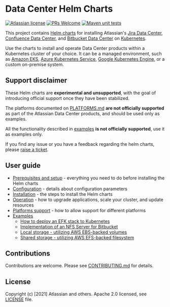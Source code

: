 # Data Center Helm Charts

[![Atlassian license](https://img.shields.io/badge/license-Apache%202.0-blue.svg?style=flat-square)](LICENSE) 
[![PRs Welcome](https://img.shields.io/badge/PRs-welcome-brightgreen.svg?style=flat-square)](CONTRIBUTING.md) 
[![Maven unit tests](https://github.com/atlassian-labs/data-center-helm-charts/actions/workflows/maven.yml/badge.svg)](https://github.com/atlassian-labs/data-center-helm-charts/actions/workflows/maven.yml)

This project contains [Helm charts](https://helm.sh/) for installing Atlassian's [Jira Data Center](https://www.atlassian.com/enterprise/data-center/jira), [Confluence Data Center](https://www.atlassian.com/enterprise/data-center/confluence), and [Bitbucket Data Center](https://www.atlassian.com/enterprise/data-center/bitbucket) on [Kubernetes](https://kubernetes.io/docs/concepts/overview/what-is-kubernetes/). 

Use the charts to install and operate Data Center products within a Kubernetes cluster of your choice. It can be a managed environment, such as [Amazon EKS](https://aws.amazon.com/eks/), [Azure Kubernetes Service](https://azure.microsoft.com/en-au/services/kubernetes-service/), [Google Kubernetes Engine](https://cloud.google.com/kubernetes-engine), or a custom on-premise system.

## Support disclaimer

These Helm charts are **experimental and unsupported**, with the goal of introducing official support once they have been
stabilized.

The platforms documented on [PLATFORMS.md](docs/PLATFORMS.md) **are not officially supported** as part of the Atlassian Data Center products, and should be used only as examples.

All the functionality described in [examples](docs/examples) **is not officially supported**, use it as examples only.

If you find any issue or you have a feedback regarding the helm charts, please [raise a ticket](https://github.com/atlassian-labs/data-center-helm-charts/issues/new).


## User guide

* [Prerequisites and setup](docs/PREREQUISITES.md) - everything you need to do before installing the Helm charts
* [Configuration](docs/CONFIGURATION.md) - details about configuration parameters
* [Installation](docs/INSTALLATION.md) - the steps to install the Helm charts
* [Operation](docs/OPERATION.md) - how to upgrade applications, scale your cluster, and update resources
* [Platforms support](docs/PLATFORMS.md) - how to allow support for different platforms
* [Examples](docs/examples/)
  * [How to deploy an EFK stack to Kubernetes](docs/examples/logging/efk/EFK.md)
  * [Implementation of an NFS Server for Bitbucket](docs/examples/storage/nfs/NFS.md)
  * [Local storage - utilizing AWS EBS-backed volumes](docs/examples/storage/aws/LOCAL_STORAGE.md)
  * [Shared storage - utilizing AWS EFS-backed filesystem](docs/examples/storage/aws/SHARED_STORAGE.md)


  

## Contributions

Contributions are welcome. Please see [CONTRIBUTING.md](CONTRIBUTING.md) for details. 


## License

Copyright (c) [2021] Atlassian and others.
Apache 2.0 licensed, see [LICENSE](LICENSE) file.
